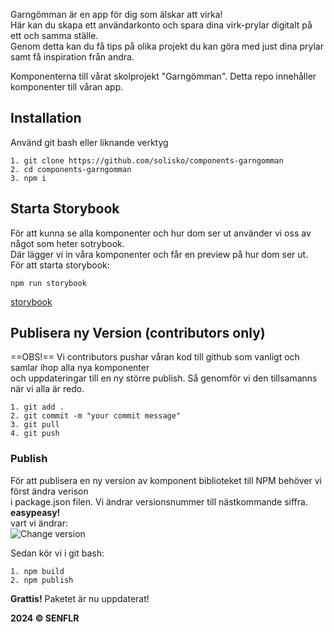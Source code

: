 Garngömman är en app för dig som älskar att virka!  
Här kan du skapa ett användarkonto och spara dina virk-prylar digitalt på ett och samma ställe.  
Genom detta kan du få tips på olika projekt du kan göra med just dina prylar samt få inspiration från andra.  

Komponenterna till vårat skolprojekt "Garngömman". Detta repo innehåller komponenter till våran app.  

## Installation

Använd git bash eller liknande verktyg

```
1. git clone https://github.com/solisko/components-garngomman
2. cd components-garngomman
3. npm i
```

## Starta Storybook

För att kunna se alla komponenter och hur dom ser ut använder vi oss av något som heter sotrybook.  
Där lägger vi in våra komponenter och får en preview på hur dom ser ut.  
För att starta storybook:
```
npm run storybook
```

[storybook](https://storybook.js.org/)

## Publisera ny Version (contributors only)

==OBS!==
Vi contributors pushar våran kod till github som vanligt och samlar ihop alla nya komponenter  
och uppdateringar till en ny större publish. Så genomför vi den tillsamanns när vi alla är redo.

```
1. git add .
2. git commit -m "your commit message"
3. git pull
4. git push
```

### Publish

För att publisera en ny version av komponent biblioteket till NPM behöver vi först ändra verison  
i package.json filen. Vi ändrar versionsnummer till nästkommande siffra. **easypeasy!**  
vart vi ändrar:  
![Change version](https://i.ibb.co/FhC2Zgg/ny-Version-Comps.png "change version")

Sedan kör vi i git bash:

```
1. npm build
2. npm publish
```

**Grattis!** Paketet är nu uppdaterat!

**2024 &copy; SENFLR**
